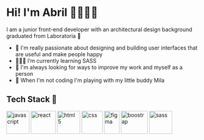# Hi! I'm Abril 🧙🏻‍♀️:sparkles:

 I am a junior front-end developer with an architectural design background graduated from Laboratoria 💛

- 🎨 I'm really passionate about designing and building user interfaces that are useful and make people happy
- 👩🏻‍💻 I’m currently learning SASS 
- 🏅 I'm always looking for ways to improve my work and myself as a person
- 🐶 When I'm not coding I'm playing with my little buddy Mila 

## Tech Stack :art:
<div>
   <img alt="javascript" src="https://upload.wikimedia.org/wikipedia/commons/thumb/9/99/Unofficial_JavaScript_logo_2.svg/1200px-Unofficial_JavaScript_logo_2.svg.png" width="60" height="60">
   <img alt="react" src="https://user-images.githubusercontent.com/97549436/167679224-3ea56ec4-ec39-443c-b868-60fc626e2779.png" width="65" height="60"> 
  <img alt="html 5" src="https://cdn-icons-png.flaticon.com/512/1216/1216733.png" width="60" height="60">
   <img alt="css" src="https://seeklogo.com/images/C/css-3-logo-023C1A7171-seeklogo.com.png" width="55" height="60">
   <img alt="figma" src="https://upload.wikimedia.org/wikipedia/commons/thumb/3/33/Figma-logo.svg/600px-Figma-logo.svg.png" width="40" height="60">
   <img alt="boostrap" src="https://upload.wikimedia.org/wikipedia/commons/thumb/b/b2/Bootstrap_logo.svg/964px-Bootstrap_logo.svg.png" width="70" height="60">
   <img alt="sass" src="https://sass-lang.com/assets/img/styleguide/seal-color-aef0354c.png" width="60" height="60">
   
 </div>
 







<!--
**abrilquinterog/abrilquinterog** is a ✨ _special_ ✨ repository because its `README.md` (this file) appears on your GitHub profile.

Here are some ideas to get you started:

- 🔭 I’m currently working on ...
- 🌱 I’m currently learning ...
- 👯 I’m looking to collaborate on ...
- 🤔 I’m looking for help with ...
- 💬 Ask me about ...
- 📫 How to reach me: ...
- 😄 Pronouns: ...
- ⚡ Fun fact: ...
-->
